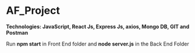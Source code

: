 # AF_Project

<p><b>Technologies: JavaScript, React Js, Express Js, axios, Mongo DB, GIT and Postman</b></p>

Run <b>npm start</b> in Front End folder and <b>node server.js</b> in the Back End Folder
